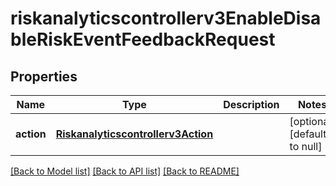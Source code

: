 # riskanalyticscontrollerv3EnableDisableRiskEventFeedbackRequest

## Properties
Name | Type | Description | Notes
------------ | ------------- | ------------- | -------------
**action** | [**Riskanalyticscontrollerv3Action**](Riskanalyticscontrollerv3Action.md) |  | [optional] [default to null]

[[Back to Model list]](../README.md#documentation-for-models) [[Back to API list]](../README.md#documentation-for-api-endpoints) [[Back to README]](../README.md)


